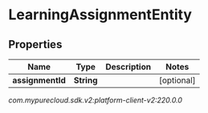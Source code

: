 # LearningAssignmentEntity


## Properties

| Name | Type | Description | Notes |
| ------------ | ------------- | ------------- | ------------- |
| **assignmentId** | **String** |  |  [optional] |




_com.mypurecloud.sdk.v2:platform-client-v2:220.0.0_
